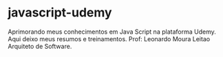 # javascript-udemy
Aprimorando meus conhecimentos em Java Script na plataforma Udemy. Aqui deixo meus resumos e treinamentos.
Prof: Leonardo Moura Leitao
Arquiteto de Software.